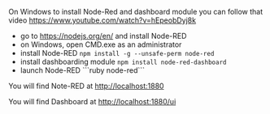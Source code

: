 On Windows to install Node-Red and dashboard module you can follow that video 
<a href="https://www.youtube.com/watch?v=hEpeobDyj8k" target="_new">https://www.youtube.com/watch?v=hEpeobDyj8k</a>

<ul>
<li>go to <a href="https://nodejs.org/en/" target="_blank">https://nodejs.org/en/</a> and install Node-RED</li>
<li>on Windows, open CMD.exe as an administrator</li>
<li>install Node-RED
<code>npm install -g --unsafe-perm node-red</code></li>
<li>install dashboarding module
<code>npm install node-red-dashboard</code></li>
<li>launch Node-RED
```ruby node-red```</li>
</ul>
<p>
You will find Note-RED at <a href="http://localhost:1880" target="_blank">http://localhost:1880</a>
</p>
<p>
You will find Dashboard at <a href="http://localhost:1880/ui" target="_blank">http://localhost:1880/ui</a>
</p>
